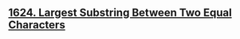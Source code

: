 ## [1624. Largest Substring Between Two Equal Characters](https://leetcode.com/problems/largest-substring-between-two-equal-characters)
